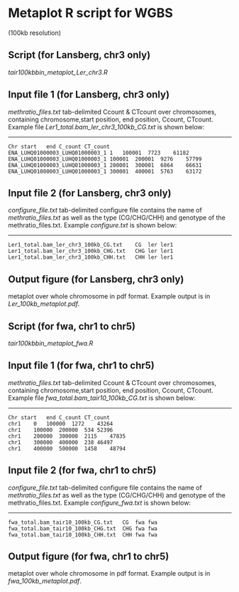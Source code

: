 # Metaplot R script for WGBS
(100kb resolution)

## Script (for Lansberg, chr3 only)
*tair100kbbin_metaplot_Ler_chr3.R*

## Input file 1 (for Lansberg, chr3 only)
*methratio_files.txt*
tab-delimited
Ccount & CTcount over chromosomes,  containing chromosome,start position, end position, Ccount, CTcount. 
Example file *Ler1_total.bam_ler_chr3_100kb_CG.txt* is shown below: 

---
```
Chr	start	end	C_count	CT_count
ENA_LUHQ01000003_LUHQ01000003_1	1	100001	7723	61182
ENA_LUHQ01000003_LUHQ01000003_1	100001	200001	9276	57799
ENA_LUHQ01000003_LUHQ01000003_1	200001	300001	6864	66631
ENA_LUHQ01000003_LUHQ01000003_1	300001	400001	5763	63172
```
## Input file 2 (for Lansberg, chr3 only)

*configure_file.txt*
tab-delimited
configure file contains the name of *methratio_files.txt* as well as the type (CG/CHG/CHH) and genotype of the methratio_files.txt.
Example *configure.txt* is shown below: 

---
```
Ler1_total.bam_ler_chr3_100kb_CG.txt	CG	ler	ler1
Ler1_total.bam_ler_chr3_100kb_CHG.txt	CHG	ler	ler1
Ler1_total.bam_ler_chr3_100kb_CHH.txt	CHH	ler	ler1
```
## Output figure (for Lansberg, chr3 only)
metaplot over whole chromosome in pdf format.
Example output is in *Ler_100kb_metaplot.pdf*.

## Script (for fwa, chr1 to chr5)
*tair100kbbin_metaplot_fwa.R*

## Input file 1 (for fwa, chr1 to chr5)
*methratio_files.txt*
tab-delimited
Ccount & CTcount over chromosomes,  containing chromosome,start position, end position, Ccount, CTcount. 
Example file *fwa_total.bam_tair10_100kb_CG.txt* is shown below: 

---
```
Chr	start	end	C_count	CT_count
chr1	0	100000	1272	43264
chr1	100000	200000	534	52396
chr1	200000	300000	2115	47835
chr1	300000	400000	238	46497
chr1	400000	500000	1458	48794
```
## Input file 2 (for fwa, chr1 to chr5)

*configure_file.txt*
tab-delimited
configure file contains the name of *methratio_files.txt* as well as the type (CG/CHG/CHH) and genotype of the methratio_files.txt.
Example *configure_fwa.txt* is shown below: 

---
```
fwa_total.bam_tair10_100kb_CG.txt	CG	fwa	fwa
fwa_total.bam_tair10_100kb_CHG.txt	CHG	fwa	fwa
fwa_total.bam_tair10_100kb_CHH.txt	CHH	fwa	fwa
```

## Output figure (for fwa, chr1 to chr5)
metaplot over whole chromosome in pdf format.
Example output is in *fwa_100kb_metaplot.pdf*.


